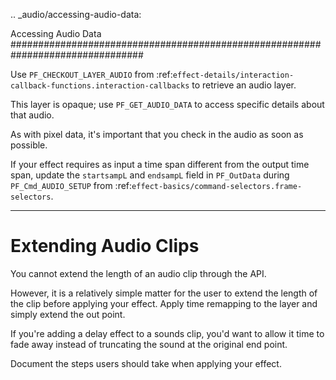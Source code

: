 .. _audio/accessing-audio-data:

Accessing Audio Data
################################################################################

Use ``PF_CHECKOUT_LAYER_AUDIO`` from :ref:`effect-details/interaction-callback-functions.interaction-callbacks` to retrieve an audio layer.

This layer is opaque; use ``PF_GET_AUDIO_DATA`` to access specific details about that audio.

As with pixel data, it's important that you check in the audio as soon as possible.

If your effect requires as input a time span different from the output time span, update the ``startsampL`` and ``endsampL`` field in ``PF_OutData`` during ``PF_Cmd_AUDIO_SETUP`` from :ref:`effect-basics/command-selectors.frame-selectors`.

----

Extending Audio Clips
================================================================================

You cannot extend the length of an audio clip through the API.

However, it is a relatively simple matter for the user to extend the length of the clip before applying your effect. Apply time remapping to the layer and simply extend the out point.

If you're adding a delay effect to a sounds clip, you'd want to allow it time to fade away instead of truncating the sound at the original end point.

Document the steps users should take when applying your effect.
